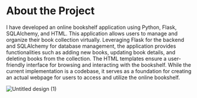 # About the Project
I have developed an online bookshelf application using Python, Flask, SQLAlchemy, and HTML. This application allows users to manage and organize their book collection virtually. Leveraging Flask for the backend and SQLAlchemy for database management, the application provides functionalities such as adding new books, updating book details, and deleting books from the collection. The HTML templates ensure a user-friendly interface for browsing and interacting with the bookshelf. While the current implementation is a codebase, it serves as a foundation for creating an actual webpage for users to access and utilize the online bookshelf.

![Untitled design (1)](https://github.com/Varuni29/Python-Projects/assets/129275484/d5735ebd-eef1-460b-a205-97eb738027c1)
